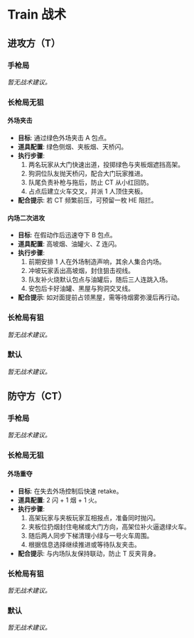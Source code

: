 # Train 战术

## 进攻方（T）

### 手枪局

_暂无战术建议。_

### 长枪局无狙

#### 外场夹击
- **目标**: 通过绿色外场夹击 A 包点。
- **道具配置**: 绿色侧烟、夹板烟、天桥闪。
- **执行步骤**:
  1. 两名玩家从大门快速出道，投掷绿色与夹板烟遮挡高架。
  2. 狗洞位队友抛天桥闪，配合大门玩家推进。
  3. 队尾负责补枪与拖后，防止 CT 从小红回防。
  4. 占点后建立火车交叉，并派 1 人顶住夹板。
- **配合提示**: 若 CT 频繁前压，可预留一枚 HE 阻拦。

#### 内场二次进攻
- **目标**: 在假动作后迅速夺下 B 包点。
- **道具配置**: 高坡烟、油罐火、Z 连闪。
- **执行步骤**:
  1. 前期安排 1 人在外场制造声响，其余人集合内场。
  2. 冲坡玩家丢出高坡烟，封住狙击视线。
  3. 队友补火烧默认包点与油罐后，随后三人连跳入场。
  4. 安包后卡好油罐、黑屋与狗洞交叉线。
- **配合提示**: 如对面提前占领黑屋，需等待烟雾弥漫后再行动。

### 长枪局有狙

_暂无战术建议。_

### 默认

_暂无战术建议。_

## 防守方（CT）

### 手枪局

_暂无战术建议。_

### 长枪局无狙

#### 外场重夺
- **目标**: 在失去外场控制后快速 retake。
- **道具配置**: 2 闪 + 1 烟 + 1 火。
- **执行步骤**:
  1. 高架玩家与夹板玩家互相报点，准备同时抛闪。
  2. 夹板位扔烟封住电梯或大门方向，高架位补火逼退绿火车。
  3. 随后两人同步下梯清理小绿与一号火车周围。
  4. 根据信息选择继续推进或等待队友夹击。
- **配合提示**: 与内场队友保持联动，防止 T 反夹背身。

### 长枪局有狙

_暂无战术建议。_

### 默认

_暂无战术建议。_
